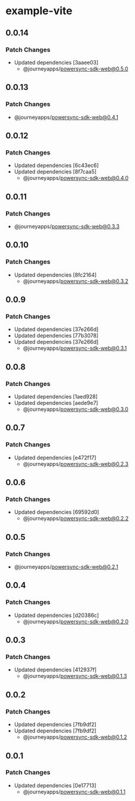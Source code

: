 # example-vite

## 0.0.14

### Patch Changes

- Updated dependencies [3aaee03]
  - @journeyapps/powersync-sdk-web@0.5.0

## 0.0.13

### Patch Changes

- @journeyapps/powersync-sdk-web@0.4.1

## 0.0.12

### Patch Changes

- Updated dependencies [6c43ec6]
- Updated dependencies [8f7caa5]
  - @journeyapps/powersync-sdk-web@0.4.0

## 0.0.11

### Patch Changes

- @journeyapps/powersync-sdk-web@0.3.3

## 0.0.10

### Patch Changes

- Updated dependencies [8fc2164]
  - @journeyapps/powersync-sdk-web@0.3.2

## 0.0.9

### Patch Changes

- Updated dependencies [37e266d]
- Updated dependencies [77b3078]
- Updated dependencies [37e266d]
  - @journeyapps/powersync-sdk-web@0.3.1

## 0.0.8

### Patch Changes

- Updated dependencies [1aed928]
- Updated dependencies [aede9e7]
  - @journeyapps/powersync-sdk-web@0.3.0

## 0.0.7

### Patch Changes

- Updated dependencies [e472f17]
  - @journeyapps/powersync-sdk-web@0.2.3

## 0.0.6

### Patch Changes

- Updated dependencies [69592d0]
  - @journeyapps/powersync-sdk-web@0.2.2

## 0.0.5

### Patch Changes

- @journeyapps/powersync-sdk-web@0.2.1

## 0.0.4

### Patch Changes

- Updated dependencies [d20386c]
  - @journeyapps/powersync-sdk-web@0.2.0

## 0.0.3

### Patch Changes

- Updated dependencies [412937f]
  - @journeyapps/powersync-sdk-web@0.1.3

## 0.0.2

### Patch Changes

- Updated dependencies [7fb9df2]
- Updated dependencies [7fb9df2]
  - @journeyapps/powersync-sdk-web@0.1.2

## 0.0.1

### Patch Changes

- Updated dependencies [0e17713]
  - @journeyapps/powersync-sdk-web@0.1.1
